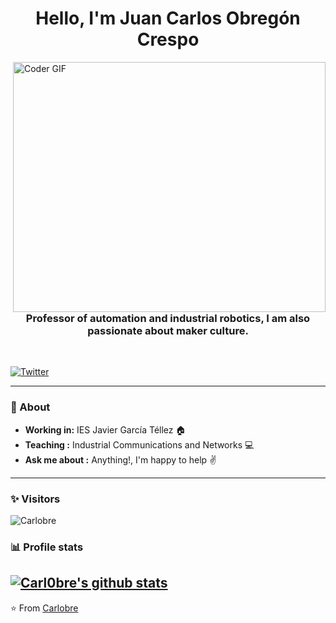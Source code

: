 <h1 align="center"> Hello, I'm Juan Carlos Obregón Crespo </h1>
<img align="right" src="https://media.giphy.com/media/SWoSkN6DxTszqIKEqv/giphy.gif" alt="Coder GIF" width="500" height="400">
<h3 align="center"> Professor of automation and industrial robotics, I am also passionate about maker culture. </h3>  <br>


<p align="left"> 
<a href="https://twitter.com/_Carlobre_"><img alt="Twitter" src="https://img.shields.io/badge/-Carlobre-1ca0f1?style=flat-square&logo=twitter&logoColor=white&link=https://twitter.com/_Carlobre_"></a>
</p>

---------------------------------------------------------------------------------------------------------------------------------------------------------------------------------
### 🤔 About
-  **Working in:**  IES Javier García Téllez :house: 
-  **Teaching :** Industrial Communications and Networks :computer:	
-  **Ask me about :** Anything!, I'm happy to help :v:


---------------------------------------------------------------------------------------------------------------------------------------------------------------------------------
### ✨ Visitors 

<p align="left"> <img src="https://komarev.com/ghpvc/?username=Carl0bre" alt="Carlobre" /> </p>

### 📊 Profile stats
[![Carl0bre's github stats](https://github-readme-stats.vercel.app/api?username=Carl0bre&show_icons=true&title_color=fff&icon_color=79ff97&text_color=9f9f9f&bg_color=151515)](https://github.com/Carl0bre/github-readme-stats)
-------------------------------------------------------------------------------------------------------------------------------------------------------------------------------

⭐️ From [Carlobre](http://www.github.com/Carl0bre)
